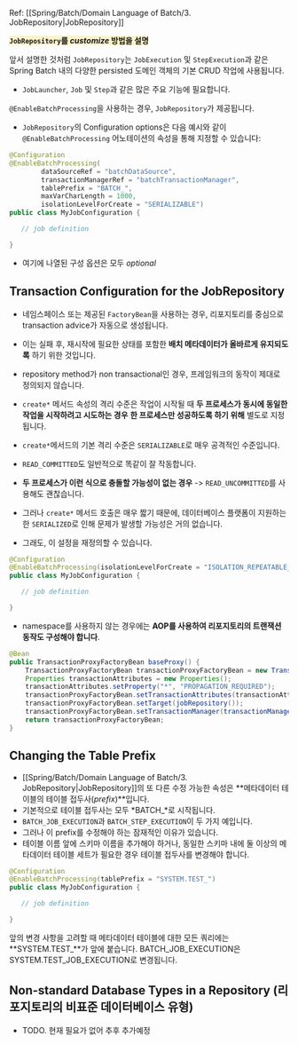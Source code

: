 Ref: [[Spring/Batch/Domain Language of Batch/3. JobRepository|JobRepository]]

**<span style="background:rgba(240, 200, 0, 0.2)">`JobRepository`를 *customize* 방법을 설명</span>**

앞서 설명한 것처럼 `JobRepository`는 `JobExecution` 및 `StepExecution`과 같은 Spring Batch 내의 다양한 persisted 도메인 객체의 기본 CRUD 작업에 사용됩니다. 
- `JobLauncher`, `Job` 및 `Step`과 같은 많은 주요 기능에 필요합니다.

`@EnableBatchProcessing`을 사용하는 경우, `JobRepository`가 제공됩니다. 
- `JobRepository`의 Configuration options은 다음 예시와 같이 `@EnableBatchProcessing` 어노테이션의 속성을 통해 지정할 수 있습니다:
```java
@Configuration
@EnableBatchProcessing(
		dataSourceRef = "batchDataSource",
		transactionManagerRef = "batchTransactionManager",
		tablePrefix = "BATCH_",
		maxVarCharLength = 1000,
		isolationLevelForCreate = "SERIALIZABLE")
public class MyJobConfiguration {

   // job definition

}
```
- 여기에 나열된 구성 옵션은 모두 *optional*


## Transaction Configuration for the JobRepository

- 네임스페이스 또는 제공된 `FactoryBean`을 사용하는 경우, 리포지토리를 중심으로 transaction advice가 자동으로 생성됩니다.
- 이는 실패 후, 재시작에 필요한 상태를 포함한 **배치 메타데이터가 올바르게 유지되도록** 하기 위한 것입니다.
- repository method가 non transactional인 경우, 프레임워크의 동작이 제대로 정의되지 않습니다. 
- `create*` 메서드 속성의 격리 수준은 작업이 시작될 때 **두 프로세스가 동시에 동일한 작업을 시작하려고 시도하는 경우** **한 프로세스만 성공하도록 하기 위해** 별도로 지정됩니다. 
- `create*`메서드의 기본 격리 수준은 `SERIALIZABLE`로 매우 공격적인 수준입니다. 
- `READ_COMMITTED`도 일반적으로 똑같이 잘 작동합니다. 
- **두 프로세스가 이런 식으로 충돌할 가능성이 없는 경우** -> `READ_UNCOMMITTED`를 사용해도 괜찮습니다. 

- 그러나 `create*` 메서드 호출은 매우 짧기 때문에, 데이터베이스 플랫폼이 지원하는 한 `SERIALIZED`로 인해 문제가 발생할 가능성은 거의 없습니다. 
- 그래도, 이 설정을 재정의할 수 있습니다.
```java
@Configuration
@EnableBatchProcessing(isolationLevelForCreate = "ISOLATION_REPEATABLE_READ")
public class MyJobConfiguration {

   // job definition

}
```

- namespace를 사용하지 않는 경우에는 **AOP를 사용하여 리포지토리의 트랜잭션 동작도 구성해야 합니다**.
```java
@Bean
public TransactionProxyFactoryBean baseProxy() {
	TransactionProxyFactoryBean transactionProxyFactoryBean = new TransactionProxyFactoryBean();
	Properties transactionAttributes = new Properties();
	transactionAttributes.setProperty("*", "PROPAGATION_REQUIRED");
	transactionProxyFactoryBean.setTransactionAttributes(transactionAttributes);
	transactionProxyFactoryBean.setTarget(jobRepository());
	transactionProxyFactoryBean.setTransactionManager(transactionManager());
	return transactionProxyFactoryBean;
}
```

## Changing the Table Prefix

- [[Spring/Batch/Domain Language of Batch/3. JobRepository|JobRepository]]의 또 다른 수정 가능한 속성은 **메타데이터 테이블의 테이블 접두사(*prefix*)**입니다. 
- 기본적으로 테이블 접두사는 모두 *BATCH_*로 시작됩니다.
- `BATCH_JOB_EXECUTION`과 `BATCH_STEP_EXECUTION`이 두 가지 예입니다. 
- 그러나 이 prefix를 수정해야 하는 잠재적인 이유가 있습니다. 
- 테이블 이름 앞에 스키마 이름을 추가해야 하거나, 동일한 스키마 내에 둘 이상의 메타데이터 테이블 세트가 필요한 경우 테이블 접두사를 변경해야 합니다.

```java
@Configuration
@EnableBatchProcessing(tablePrefix = "SYSTEM.TEST_")
public class MyJobConfiguration {

   // job definition

}
```

앞의 변경 사항을 고려할 때 메타데이터 테이블에 대한 모든 쿼리에는 **SYSTEM.TEST_**가 앞에 붙습니다. BATCH_JOB_EXECUTION은 SYSTEM.TEST_JOB_EXECUTION로 변경됩니다.

## Non-standard Database Types in a Repository (리포지토리의 비표준 데이터베이스 유형)

- TODO. 현재 필요가 없어 추후 추가예정 

					